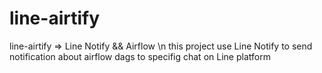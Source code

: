 # line-airtify
line-airtify => Line Notify &amp;&amp; Airflow \n
this project use Line Notify to send notification about airflow dags to specifig chat on Line platform
